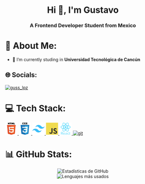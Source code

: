 <h1 align="center">Hi 👋, I'm Gustavo</h1>
<h3 align="center">A Frontend Developer Student from Mexico</h3>

# 💫 About Me:
- 🔭 I’m currently studing in **Universidad Tecnológica de Cancún**

## 🌐 Socials:
<p align="left">
    <a href="https://instagram.com/guss_lpz" target="_blank"><img align="center" src="https://raw.githubusercontent.com/rahuldkjain/github-profile-readme-generator/master/src/images/icons/Social/instagram.svg" alt="guss_lpz" height="30" width="40" /></a>
</p>


# 💻 Tech Stack:
<p align="left"> 
    <a href="https://www.w3.org/html/" target="_blank" rel="noreferrer"> 
    <img src="https://raw.githubusercontent.com/devicons/devicon/master/icons/html5/html5-original-wordmark.svg" alt="html5" width="40" height="40"/> 
  </a>
  <a href="https://www.w3schools.com/css/" target="_blank" rel="noreferrer">
    <img src="https://raw.githubusercontent.com/devicons/devicon/master/icons/css3/css3-original-wordmark.svg" alt="css3" width="40" height="40"/> 
  </a> 
  <a href="https://sass-lang.com" target="_blank" rel="noreferrer"> 
    <img src="https://raw.githubusercontent.com/devicons/devicon/master/icons/tailwindcss/tailwindcss-original.svg" alt="sass" width="40" height="40"/> 
  </a> 
  <a href="https://developer.mozilla.org/en-US/docs/Web/JavaScript" target="_blank" rel="noreferrer"> 
    <img src="https://raw.githubusercontent.com/devicons/devicon/master/icons/javascript/javascript-original.svg" alt="javascript" width="40" height="40"/> 
  </a>

 <a href="https://reactjs.org/" target="_blank" rel="noreferrer"> 
     <img src="https://raw.githubusercontent.com/devicons/devicon/master/icons/react/react-original-wordmark.svg" alt="react" width="40" height="40"/> 
 </a>
   <a href="https://git-scm.com/" target="_blank" rel="noreferrer"> 
      <img src="https://www.vectorlogo.zone/logos/git-scm/git-scm-icon.svg" alt="git" width="40" height="40"/> 
  </a>
</p>


# 📊 GitHub Stats:
<p align="center">
  <img src="https://github-readme-stats.vercel.app/api?username=GussLopez&theme=dark&hide_border=true&include_all_commits=false&count_private=true" alt="Estadísticas de GitHub" /><br/>
  <img src="https://github-readme-stats.vercel.app/api/top-langs/?username=GussLopez&theme=dark&hide_border=true&include_all_commits=false&count_private=true&layout=compact" alt="Lenguajes más usados" />
</p>


<!-- Proudly created with GPRM ( https://gprm.itsvg.in ) -->


<!---
GussLopez/GussLopez is a ✨ special ✨ repository because its `README.md` (this file) appears on your GitHub profile.
You can click the Preview link to take a look at your changes.

  <a href="https://reactjs.org/" target="_blank" rel="noreferrer">
    <img src="https://raw.githubusercontent.com/devicons/devicon/master/icons/react/react-original-wordmark.svg" alt="react" width="40" height="40"/> 
  </a> 
--->
